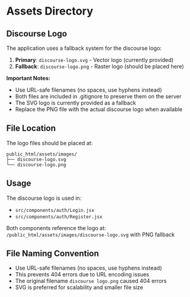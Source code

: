 # Assets Directory

## Discourse Logo

The application uses a fallback system for the discourse logo:

1. **Primary**: `discourse-logo.svg` - Vector logo (currently provided)
2. **Fallback**: `discourse-logo.png` - Raster logo (should be placed here)

**Important Notes:**
- Use URL-safe filenames (no spaces, use hyphens instead)
- Both files are included in .gitignore to preserve them on the server
- The SVG logo is currently provided as a fallback
- Replace the PNG file with the actual discourse logo when available

## File Location

The logo files should be placed at:
```
public_html/assets/images/
├── discourse-logo.svg
└── discourse-logo.png
```

## Usage

The discourse logo is used in:
- `src/components/auth/Login.jsx`
- `src/components/auth/Register.jsx`

Both components reference the logo at: `/public_html/assets/images/discourse-logo.svg` with PNG fallback

## File Naming Convention

- Use URL-safe filenames (no spaces, use hyphens instead)
- This prevents 404 errors due to URL encoding issues
- The original filename `discourse logo.png` caused 404 errors
- SVG is preferred for scalability and smaller file size
